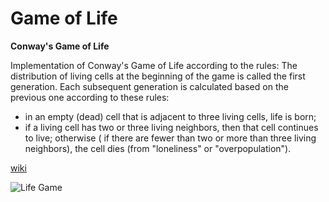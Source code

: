# Game of Life

**Conway's Game of Life**

Implementation of Conway's Game of Life according to the rules:
The distribution of living cells at the beginning of the game is called the first generation. Each
subsequent generation is calculated based on the previous one according to these rules:

- in an empty (dead) cell that is adjacent to three living cells, life is born;
- if a living cell has two or three living neighbors, then that cell continues to live; otherwise (
  if there are fewer than two or more than three living neighbors), the cell dies (from "loneliness"
  or "overpopulation").

[wiki](https://en.wikipedia.org/wiki/Conway%27s_Game_of_Life)

![Life Game](/info/gifs/life.gif)